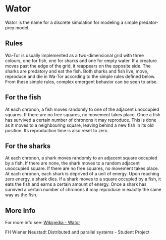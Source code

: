 # Wator
Wator is the name for a discrete simulation for modeling a simple predator-prey model.

## Rules
Wa-Tor is usually implemented as a two-dimensional grid with three colours, one for fish, one for sharks and one for empty water. If a creature moves past the edge of the grid, it reappears on the opposite side. The sharks are predatory and eat the fish. Both sharks and fish live, move, reproduce and die in Wa-Tor according to the simple rules defined below. From these simple rules, complex emergent behavior can be seen to arise.



## For the fish
At each chronon, a fish moves randomly to one of the adjacent unoccupied squares. If there are no free squares, no movement takes place.
Once a fish has survived a certain number of chronons it may reproduce. This is done as it moves to a neighbouring square, leaving behind a new fish in its old position. Its reproduction time is also reset to zero.

## For the sharks
At each chronon, a shark moves randomly to an adjacent square occupied by a fish. If there are none, the shark moves to a random adjacent unoccupied square. If there are no free squares, no movement takes place.
At each chronon, each shark is deprived of a unit of energy.
Upon reaching zero energy, a shark dies.
If a shark moves to a square occupied by a fish, it eats the fish and earns a certain amount of energy.
Once a shark has survived a certain number of chronons it may reproduce in exactly the same way as the fish.

## More Info
For more info see:
[Wikipedia - Wator](https://en.wikipedia.org/wiki/Wa-Tor)


FH Wiener Neustadt
Distributed and parallel systems - Student Project
